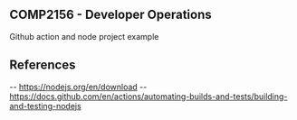 ## COMP2156 - Developer Operations
Github action and node project example

## References
-- https://nodejs.org/en/download
-- https://docs.github.com/en/actions/automating-builds-and-tests/building-and-testing-nodejs
